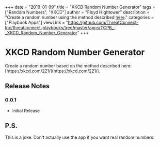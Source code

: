 +++
date = "2019-01-09"
title = "XKCD Random Number Generator"
tags = ["Random Numbers", "XKCD"]
author = "Floyd Hightower"
description = "Create a random number using the method described <a href="https://xkcd.com/221/">here</a>."
categories = ["Playbook Apps"]
viewLink = "https://github.com/ThreatConnect-Inc/threatconnect-playbooks/tree/master/apps/TCPB_-_XKCD_Random_Number_Generator"
+++

# XKCD Random Number Generator

Create a random number based on the method described here: [https://xkcd.com/221/](https://xkcd.com/221/).

## Release Notes

### 0.0.1

* Initial Release

## P.S.

This is a joke. Don't actually use the app if you want real random numbers.
